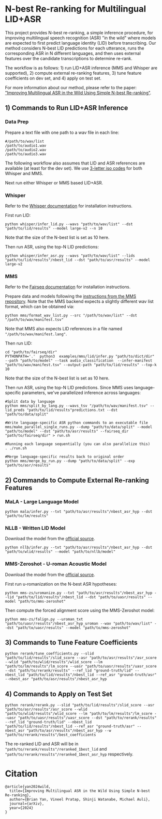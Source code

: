 # N-best Re-ranking for Multilingual LID+ASR
This project provides N-best re-ranking, a simple inference procedure, for improving multilingual speech recognition (ASR) "in the wild" where models are expected to first predict language identity (LID) before transcribing. Our method considers N-best LID predictions for each utterance, runs the corresponding ASR in N different languages, and then uses external features over the candidate transcriptions to determine re-rank. 

The workflow is as follows: 1) run LID+ASR inference (MMS and Whisper are supported), 2) compute external re-ranking features, 3) tune feature coefficients on dev set, and 4) apply on test set.

For more information about our method, please refer to the paper: ["Improving Multilingual ASR in the Wild Using Simple N-best Re-ranking"](https://arxiv.org/abs/2409.18428).

## 1) Commands to Run LID+ASR Inference

### Data Prep
Prepare a text file with one path to a wav file in each line:
```
#/path/to/wav/list
/path/to/audio1.wav
/path/to/audio2.wav
/path/to/audio3.wav
```

The following workflow also assumes that LID and ASR references are available (at least for the dev set). We use [3-letter iso codes](https://dl.fbaipublicfiles.com/mms/lid/mms1b_l4017_langs.html) for both Whisper and MMS.

Next run either Whisper or MMS based LID+ASR.

### Whisper
Refer to the [Whisper documentation](https://github.com/openai/whisper) for installation instructions.

First run LID:
```
python whisper/infer_lid.py --wavs "path/to/wav/list" --dst "path/to/lid/results" --model large-v2 --n 10
```
Note that the size of the N-best list is set as 10 here.

Then run ASR, using the top-N LID predictions:
```
python whisper/infer_asr.py --wavs "path/to/wav/list" --lids "path/to/lid/results"/nbest_lid --dst "path/to/asr/results" --model large-v2
```

### MMS
Refer to the [Fairseq documentation](https://github.com/facebookresearch/fairseq/tree/main) for installation instructions.

Prepare data and models following the [instructions from the MMS repository](https://github.com/facebookresearch/fairseq/tree/main/examples/mms). Note that the MMS backend expects a slightly different wav list format, which can be obtained via:
```
python mms/format_wav_list.py --src "/path/to/wav/list" --dst "/path/to/wav/manifest.tsv"
```
Note that MMS also expects LID references in a file named `"/path/to/wav/manifest.lang"`.

Then run LID:
```
cd "path/to/fairseq/dir"
PYTHONPATH='.'  python3  examples/mms/lid/infer.py "path/to/dict/dir" --path "path/to/model" --task audio_classification  --infer-manifest "path/to/wav/manifest.tsv" --output-path "path/to/lid/results" --top-k 10
```
Note that the size of the N-best list is set as 10 here.

Then run ASR, using the top-N LID predictions. Since MMS uses language-specific parameters, we've parallelized inference across languages:
```
#Split data by language
python mms/split_by_lang.py --wavs_tsv "/path/to/wav/manifest.tsv" --lid_preds "path/to/lid/results"predictions.txt --dst "path/to/data/split"

#Write language-specific ASR python commands to an executable file
mms/make_parallel_single_runs.py --dump "path/to/data/split" --model "path/to/model" --dst "path/to/asr/results" --fairseq_dir "path/to/fairseq/dir" > run.sh

#Running each language sequentially (you can also parallelize this)
. ./run.sh

#Merge language-specific results back to original order
python mms/merge_by_run.py --dump "path/to/data/split" --exp "path/to/asr/results"
```

## 2) Commands to Compute External Re-ranking Features

### MaLA - Large Language Model
```
python mala/infer.py --txt "path/to/asr/results"/nbest_asr_hyp --dst "path/to/lm/results"
```

### NLLB - Written LID Model
Download the model from the [official source](https://github.com/facebookresearch/fairseq/tree/nllb#lid-model).

```
python nllb/infer.py --txt "path/to/asr/results"/nbest_asr_hyp --dst "path/to/wlid/results" --model "path/to/nllb/model"
```

### MMS-Zeroshot - U-roman Acoustic Model
Download the model from the [official source](https://huggingface.co/spaces/mms-meta/mms-zeroshot/tree/main).

First run u-romanization on the N-best ASR hypotheses:
```
python mms-zs/uromanize.py --txt "path/to/asr/results"/nbest_asr_hyp --lid "path/to/lid/results"/nbest_lid --dst "path/to/uasr/results" --model "path/to/mms-zeroshot"
```

Then compute the forced alignment score using the MMS-Zeroshot model:
```
python mms-zs/falign.py --uroman_txt "path/to/uasr/results"/nbest_asr_hyp_uroman --wav "path/to/wav/list" --dst "path/to/uasr/results" --model "path/to/mms-zeroshot"
```

## 3) Commands to Tune Feature Coefficients
```
python rerank/tune_coefficients.py --slid "path/to/lid/results"/slid_score --asr "path/to/asr/results"/asr_score --wlid "path/to/wlid/results"/wlid_score --lm "path/to/lm/results"/lm_score --uasr "path/to/uasr/results"/uasr_score --dst "path/to/rerank/results" --ref_lid "ground-truth/lid" --nbest_lid "path/to/lid/results"/nbest_lid --ref_asr "ground-truth/asr" --nbest_asr "path/to/asr/results"/nbest_asr_hyp
```

## 4) Commands to Apply on Test Set
```
python rerank/rerank.py --slid "path/to/lid/results"/slid_score --asr "path/to/asr/results"/asr_score --wlid "path/to/wlid/results"/wlid_score --lm "path/to/lm/results"/lm_score --uasr "path/to/uasr/results"/uasr_score --dst "path/to/rerank/results" --ref_lid "ground-truth/lid" --nbest_lid "path/to/lid/results"/nbest_lid --ref_asr "ground-truth/asr" --nbest_asr "path/to/asr/results"/nbest_asr_hyp --w "path/to/rerank/results"/best_coefficients
```

The re-ranked LID and ASR will be in `"path/to/rerank/results"/reranked_1best_lid` and `"path/to/rerank/results"/reranked_1best_asr_hyp` respectively.

# Citation
```
@article{yan2024wild,
  title={Improving Multilingual ASR in the Wild Using Simple N-best Re-ranking},
  author={Brian Yan, Vineel Pratap, Shinji Watanabe, Michael Auli},
  journal={arXiv},
  year={2024}
}
```
